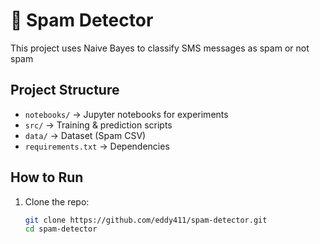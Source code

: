 # 📧 Spam Detector

This project uses Naive Bayes to classify SMS messages as spam or not spam

## Project Structure
- `notebooks/` → Jupyter notebooks for experiments
- `src/` → Training & prediction scripts
- `data/` → Dataset (Spam CSV)
- `requirements.txt` → Dependencies

## How to Run
1. Clone the repo:
   ```bash
   git clone https://github.com/eddy411/spam-detector.git
   cd spam-detector
